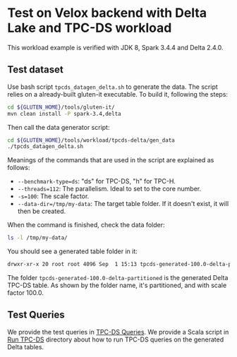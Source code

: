# Test on Velox backend with Delta Lake and TPC-DS workload

This workload example is verified with JDK 8, Spark 3.4.4 and Delta 2.4.0.

## Test dataset

Use bash script `tpcds_datagen_delta.sh` to generate the data. The script relies on a already-built gluten-it
executable. To build it, following the steps:

```bash
cd ${GLUTEN_HOME}/tools/gluten-it/
mvn clean install -P spark-3.4,delta
```

Then call the data generator script:

```bash
cd ${GLUTEN_HOME}/tools/workload/tpcds-delta/gen_data
./tpcds_datagen_delta.sh
```

Meanings of the commands that are used in the script are explained as follows:

- `--benchmark-type=ds`:  "ds" for TPC-DS, "h" for TPC-H.
- `--threads=112`: The parallelism. Ideal to set to the core number.
- `-s=100`: The scale factor.
- `--data-dir=/tmp/my-data`: The target table folder. If it doesn't exist, it will then be created.

When the command is finished, check the data folder:

```bash
ls -l /tmp/my-data/
```

You should see a generated table folder in it:

```bash
drwxr-xr-x 20 root root 4096 Sep  1 15:13 tpcds-generated-100.0-delta-partitioned
```

The folder `tpcds-generated-100.0-delta-partitioned` is the generated Delta TPC-DS table. As shown by the folder name, it's partitioned, and with scale factor 100.0.

## Test Queries
We provide the test queries in [TPC-DS Queries](../../../tools/gluten-it/common/src/main/resources/tpcds-queries).
We provide a Scala script in [Run TPC-DS](./run_tpcds) directory about how to run TPC-DS queries on the generated Delta tables.
